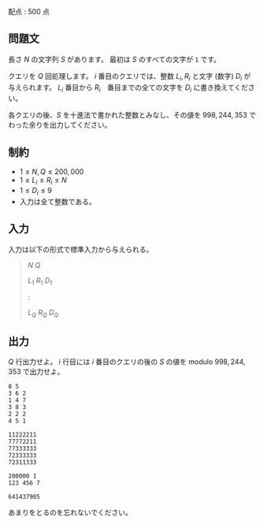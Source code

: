 配点 : $500$ 点

## 問題文

長さ $N$ の文字列 $S$ があります。
最初は $S$ のすべての文字が `1` です。

クエリを $Q$ 回処理します。
$i$ 番目のクエリでは、整数 $L_i, R_i$ と文字 (数字) $D_i$ が与えられます。
$L_i$ 番目から $R_i$　番目までの全ての文字を $D_i$ に書き換えてください。

各クエリの後、$S$ を十進法で書かれた整数とみなし、その値を $998,244,353$ でわった余りを出力してください。

## 制約

- $1 \leq N, Q \leq 200,000$
- $1 \leq L_i \leq R_i \leq N$
- $1 \leq D_i \leq 9$
- 入力は全て整数である。

## 入力

入力は以下の形式で標準入力から与えられる。

> $N$ $Q$
> 
> $L_1$ $R_1$ $D_1$
> 
> $:$
> 
> $L_Q$ $R_Q$ $D_Q$

## 出力

$Q$ 行出力せよ。
$i$ 行目には $i$ 番目のクエリの後の $S$ の値を modulo $998,244,353$ で出力せよ。

```input1
8 5
3 6 2
1 4 7
3 8 3
2 2 2
4 5 1
```

```output1
11222211
77772211
77333333
72333333
72311333
```

```input2
200000 1
123 456 7
```

```output2
641437905
```

あまりをとるのを忘れないでください。